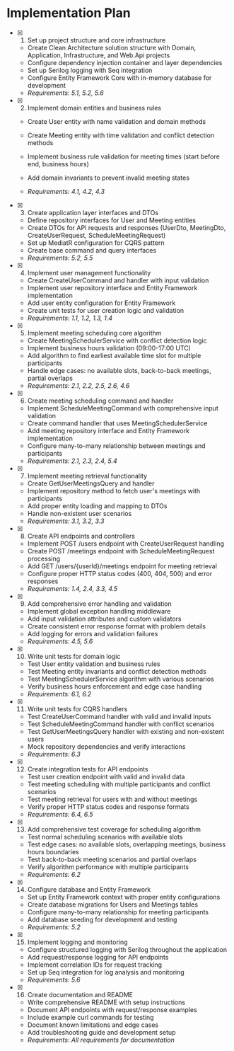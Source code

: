 # Implementation Plan

- [x] 1. Set up project structure and core infrastructure

  - Create Clean Architecture solution structure with Domain, Application, Infrastructure, and Web.Api projects
  - Configure dependency injection container and layer dependencies
  - Set up Serilog logging with Seq integration
  - Configure Entity Framework Core with in-memory database for development
  - _Requirements: 5.1, 5.2, 5.6_

- [x] 2. Implement domain entities and business rules

  - Create User entity with name validation and domain methods

  - Create Meeting entity with time validation and conflict detection methods
  - Implement business rule validation for meeting times (start before end, business hours)
  - Add domain invariants to prevent invalid meeting states
  - _Requirements: 4.1, 4.2, 4.3_

- [x] 3. Create application layer interfaces and DTOs

  - Define repository interfaces for User and Meeting entities
  - Create DTOs for API requests and responses (UserDto, MeetingDto, CreateUserRequest, ScheduleMeetingRequest)
  - Set up MediatR configuration for CQRS pattern
  - Create base command and query interfaces
  - _Requirements: 5.2, 5.5_

- [x] 4. Implement user management functionality

  - Create CreateUserCommand and handler with input validation
  - Implement user repository interface and Entity Framework implementation
  - Add user entity configuration for Entity Framework
  - Create unit tests for user creation logic and validation
  - _Requirements: 1.1, 1.2, 1.3, 1.4_

- [x] 5. Implement meeting scheduling core algorithm

  - Create MeetingSchedulerService with conflict detection logic
  - Implement business hours validation (09:00-17:00 UTC)
  - Add algorithm to find earliest available time slot for multiple participants
  - Handle edge cases: no available slots, back-to-back meetings, partial overlaps
  - _Requirements: 2.1, 2.2, 2.5, 2.6, 4.6_

- [x] 6. Create meeting scheduling command and handler

  - Implement ScheduleMeetingCommand with comprehensive input validation
  - Create command handler that uses MeetingSchedulerService
  - Add meeting repository interface and Entity Framework implementation
  - Configure many-to-many relationship between meetings and participants
  - _Requirements: 2.1, 2.3, 2.4, 5.4_

- [x] 7. Implement meeting retrieval functionality

  - Create GetUserMeetingsQuery and handler
  - Implement repository method to fetch user's meetings with participants
  - Add proper entity loading and mapping to DTOs
  - Handle non-existent user scenarios
  - _Requirements: 3.1, 3.2, 3.3_

- [x] 8. Create API endpoints and controllers

  - Implement POST /users endpoint with CreateUserRequest handling
  - Create POST /meetings endpoint with ScheduleMeetingRequest processing
  - Add GET /users/{userId}/meetings endpoint for meeting retrieval
  - Configure proper HTTP status codes (400, 404, 500) and error responses
  - _Requirements: 1.4, 2.4, 3.3, 4.5_

- [x] 9. Add comprehensive error handling and validation

  - Implement global exception handling middleware
  - Add input validation attributes and custom validators
  - Create consistent error response format with problem details
  - Add logging for errors and validation failures
  - _Requirements: 4.5, 5.6_

- [x] 10. Write unit tests for domain logic

  - Test User entity validation and business rules
  - Test Meeting entity invariants and conflict detection methods
  - Test MeetingSchedulerService algorithm with various scenarios
  - Verify business hours enforcement and edge case handling
  - _Requirements: 6.1, 6.2_

- [x] 11. Write unit tests for CQRS handlers

  - Test CreateUserCommand handler with valid and invalid inputs
  - Test ScheduleMeetingCommand handler with conflict scenarios
  - Test GetUserMeetingsQuery handler with existing and non-existent users
  - Mock repository dependencies and verify interactions
  - _Requirements: 6.3_

- [x] 12. Create integration tests for API endpoints

  - Test user creation endpoint with valid and invalid data
  - Test meeting scheduling with multiple participants and conflict scenarios
  - Test meeting retrieval for users with and without meetings
  - Verify proper HTTP status codes and response formats
  - _Requirements: 6.4, 6.5_

- [x] 13. Add comprehensive test coverage for scheduling algorithm

  - Test normal scheduling scenarios with available slots
  - Test edge cases: no available slots, overlapping meetings, business hours boundaries
  - Test back-to-back meeting scenarios and partial overlaps
  - Verify algorithm performance with multiple participants
  - _Requirements: 6.2_

- [x] 14. Configure database and Entity Framework

  - Set up Entity Framework context with proper entity configurations
  - Create database migrations for Users and Meetings tables
  - Configure many-to-many relationship for meeting participants
  - Add database seeding for development and testing
  - _Requirements: 5.2_

- [x] 15. Implement logging and monitoring

  - Configure structured logging with Serilog throughout the application
  - Add request/response logging for API endpoints
  - Implement correlation IDs for request tracking
  - Set up Seq integration for log analysis and monitoring
  - _Requirements: 5.6_

- [x] 16. Create documentation and README

  - Write comprehensive README with setup instructions
  - Document API endpoints with request/response examples
  - Include example curl commands for testing
  - Document known limitations and edge cases
  - Add troubleshooting guide and development setup
  - _Requirements: All requirements for documentation_
